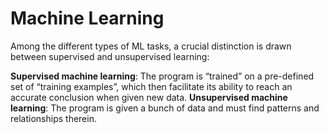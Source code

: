 # Machine Learning

Among the different types of ML tasks, a crucial distinction is drawn between supervised and unsupervised learning:

**Supervised machine learning**: The program is “trained” on a pre-defined set of “training examples”, which then facilitate its ability to reach an accurate conclusion when given new data.
**Unsupervised machine learning**: The program is given a bunch of data and must find patterns and relationships therein.


